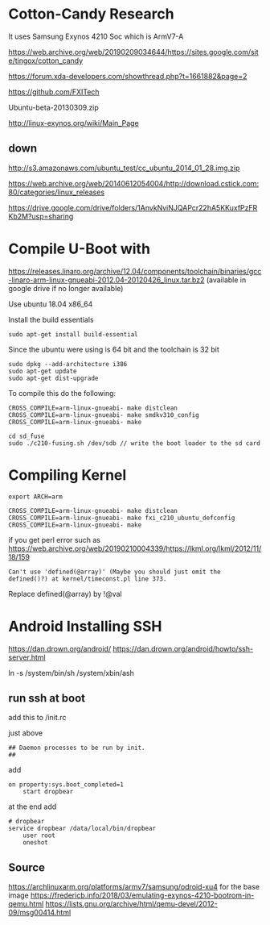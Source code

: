 # Cotton-Candy Research

It uses Samsung Exynos 4210 Soc which is ArmV7-A

https://web.archive.org/web/20190209034644/https://sites.google.com/site/tingox/cotton_candy

https://forum.xda-developers.com/showthread.php?t=1661882&page=2

https://github.com/FXITech

Ubuntu-beta-20130309.zip

http://linux-exynos.org/wiki/Main_Page

## down
http://s3.amazonaws.com/ubuntu_test/cc_ubuntu_2014_01_28.img.zip

https://web.archive.org/web/20140612054004/http://download.cstick.com:80/categories/linux_releases

https://drive.google.com/drive/folders/1AnvkNviNJQAPcr22hA5KKuxfPzFRKb2M?usp=sharing



# Compile U-Boot with

https://releases.linaro.org/archive/12.04/components/toolchain/binaries/gcc-linaro-arm-linux-gnueabi-2012.04-20120426_linux.tar.bz2 (available in google drive if no longer available)

Use ubuntu 18.04 x86_64

Install the build essentials

```
sudo apt-get install build-essential
```


Since the ubuntu were using is 64 bit and the toolchain is 32 bit

```
sudo dpkg --add-architecture i386
sudo apt-get update
sudo apt-get dist-upgrade
```


To compile this do the following:
```
CROSS_COMPILE=arm-linux-gnueabi- make distclean
CROSS_COMPILE=arm-linux-gnueabi- make smdkv310_config
CROSS_COMPILE=arm-linux-gnueabi- make

cd sd_fuse
sudo ./c210-fusing.sh /dev/sdb // write the boot loader to the sd card
```

# Compiling Kernel

```
export ARCH=arm

CROSS_COMPILE=arm-linux-gnueabi- make distclean
CROSS_COMPILE=arm-linux-gnueabi- make fxi_c210_ubuntu_defconfig
CROSS_COMPILE=arm-linux-gnueabi- make
```

if you get perl error such as https://web.archive.org/web/20190210004339/https://lkml.org/lkml/2012/11/18/159
```
Can't use 'defined(@array)' (Maybe you should just omit the defined()?) at kernel/timeconst.pl line 373.
```
Replace defined(@array) by !@val


# Android Installing SSH

https://dan.drown.org/android/
https://dan.drown.org/android/howto/ssh-server.html

ln -s /system/bin/sh /system/xbin/ash

## run ssh at boot
add this to /init.rc


just above

```
## Daemon processes to be run by init.
##
```

add 

```
on property:sys.boot_completed=1
    start dropbear
```

at the end add
```
# dropbear
service dropbear /data/local/bin/dropbear
    user root
    oneshot
```

## Source
https://archlinuxarm.org/platforms/armv7/samsung/odroid-xu4 for the base image
https://fredericb.info/2018/03/emulating-exynos-4210-bootrom-in-qemu.html
https://lists.gnu.org/archive/html/qemu-devel/2012-09/msg00414.html
